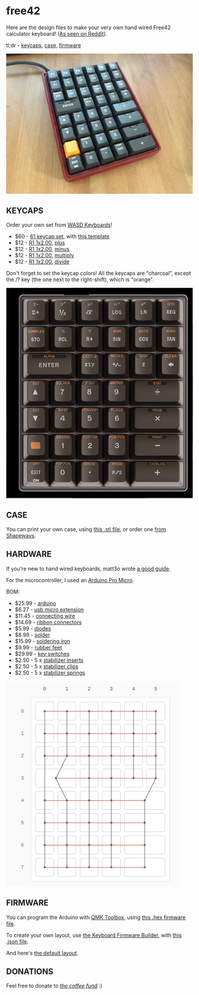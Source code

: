 # free42
Here are the design files to make your very own hand wired Free42 calculator keyboard! ([As seen on Reddit](https://www.reddit.com/r/MechanicalKeyboards/comments/hdi7p7/hand_wired_free42_calculator_keyboard/)).

tl;dr - [keycaps](keycaps), [case](case), [firmware](firmware)

![case top](case/1%20-%20U2FlUy0.jpg)

## KEYCAPS

Order your own set from [WASD Keyboards](https://www.wasdkeyboards.com)!

- $60 - [61 keycap set](https://www.wasdkeyboards.com/61-key-custom-cherry-mx-keycap-set.html), with [this template](keycaps/wasd-inkscape-61-11.13.2017%20-%20HP%2042S.svg)
- $12 - [R1 1x2.00](https://www.wasdkeyboards.com/custom-art-cherry-mx-keycaps.html), [plus](keycaps/wasd-inkscape-104-11.13.2017%20-%20HP%2042S%20-%20plus.svg)
- $12 - [R1 1x2.00](https://www.wasdkeyboards.com/custom-art-cherry-mx-keycaps.html), [minus](keycaps/wasd-inkscape-104-11.13.2017%20-%20HP%2042S%20-%20minus.svg)
- $12 - [R1 1x2.00](https://www.wasdkeyboards.com/custom-art-cherry-mx-keycaps.html), [multiply](keycaps/wasd-inkscape-104-11.13.2017%20-%20HP%2042S%20-%20multiply.svg)
- $12 - [R1 1x2.00](https://www.wasdkeyboards.com/custom-art-cherry-mx-keycaps.html), [divide](keycaps/wasd-inkscape-104-11.13.2017%20-%20HP%2042S%20-%20divide.svg)

Don't forget to set the keycap colors! All the keycaps are "charcoal", except the /? key (the one next to the right-shift), which is "orange".

![keycap render](keycaps/HP-42S-M%20-%20render.png)

## CASE

You can print your own case, using [this .stl file](case/HP%2042S%20-%20case.stl), or order one [from Shapeways](https://www.shapeways.com/product/5WRUSSCEQ/free42-hand-wired-keyboard-case).

## HARDWARE

If you're new to hand wired keyboards, matt3o wrote [a good guide](https://deskthority.net/viewtopic.php?f=7&t=6050).

For the microcontroller, I used an [Arduino Pro Micro](https://www.sparkfun.com/products/12640).

BOM:
- $25.99 - [arduino](https://www.amazon.com/gp/product/B07FXCTVQP/ref=ppx_yo_dt_b_search_asin_title?ie=UTF8&psc=1)
- $6.27 - [usb micro extension](https://www.amazon.com/gp/product/B00D8O8YCG/ref=ppx_yo_dt_b_search_asin_title?ie=UTF8&psc=1)
- $11.45 - [connecting wire](https://www.amazon.com/gp/product/B07DYG6DVP/ref=ppx_yo_dt_b_search_asin_title?ie=UTF8&th=1)
- $14.69 - [ribbon connectors](https://www.amazon.com/gp/product/B0775WHBP5/ref=ppx_yo_dt_b_search_asin_title?ie=UTF8&psc=1)
- $5.99 - [diodes](https://www.amazon.com/gp/product/B079KJ91JZ/ref=ppx_od_dt_b_asin_title_s01?ie=UTF8&psc=1)
- $8.99 - [solder](https://www.amazon.com/gp/product/B075WB98FJ/ref=ppx_od_dt_b_asin_title_s01?ie=UTF8&th=1)
- $15.99 - [soldering iron](https://www.amazon.com/gp/product/B09J7WM6RH/ref=ppx_yo_dt_b_search_asin_title?ie=UTF8&psc=1)
- $9.99 - [rubber feet](https://www.amazon.com/gp/product/B001JAW454/ref=ppx_yo_dt_b_search_asin_title?ie=UTF8&psc=1)
- $29.99 - [key switches](https://www.amazon.com/Gateron-KS-9-Mechanical-Type-Switch/dp/B07X3SYQMV?ref_=ast_sto_dp&th=1&psc=1)
- $2.50 - 5 x [stabilizer inserts](https://www.wasdkeyboards.com/cherry-mx-keycap-stabilizer-insert-2pcs.html)
- $2.50 - 5 x [stabilizer clips](https://www.wasdkeyboards.com/cherry-mx-plate-mounted-stabilizer-clips-2pcs.html)
- $2.50 - 5 x [stabilizer springs](https://www.wasdkeyboards.com/cherry-mx-stabilizer-spring-for-2x-keycaps.html)

![wiring diagram](firmware/wiring.png)

## FIRMWARE

You can program the Arduino with [QMK Toolbox](https://github.com/qmk/qmk_toolbox/releases), using [this .hex firmware file](firmware/layout.hex).

To create your own layout, use [the Keyboard Firmware Builder](https://kbfirmware.com/), with [this .json file](firmware/layout.json).

And here's [the default layout](http://www.keyboard-layout-editor.com/#/gists/66d7023200c0f85745199b2e1fa60b12).

## DONATIONS

Feel free to donate to *[the coffee fund](https://paypal.me/pkobayashi)* :)
